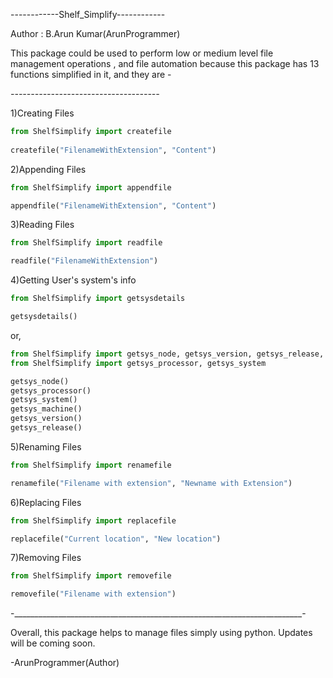 ------------Shelf_Simplify------------

Author : B.Arun Kumar(ArunProgrammer)

This package could be used to perform low or medium level file management operations
, and file automation because this package has 13 functions simplified in it, and they are -

_-------------------------------------_

1)Creating Files


```python
from ShelfSimplify import createfile
    
createfile("FilenameWithExtension", "Content")
```

2)Appending Files

```python
from ShelfSimplify import appendfile

appendfile("FilenameWithExtension", "Content")
```

3)Reading Files

```python
from ShelfSimplify import readfile

readfile("FilenameWithExtension")
```

4)Getting User's system's info

```python
from ShelfSimplify import getsysdetails

getsysdetails()
```
or,

```python
from ShelfSimplify import getsys_node, getsys_version, getsys_release, getsys_machine
from ShelfSimplify import getsys_processor, getsys_system

getsys_node()
getsys_processor()
getsys_system()
getsys_machine()
getsys_version()
getsys_release()
```

5)Renaming Files

```python
from ShelfSimplify import renamefile

renamefile("Filename with extension", "Newname with Extension")
```

6)Replacing Files

```python
from ShelfSimplify import replacefile

replacefile("Current location", "New location")
```

7)Removing Files

```python
from ShelfSimplify import removefile

removefile("Filename with extension")
```

-________________________________________________________________________-

Overall, this package helps to manage files simply using python.
Updates will be coming soon.

-ArunProgrammer(Author) 